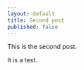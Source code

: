 ```yaml
---
layout: default
title: Second post
published: false
---
```


This is the second post.

It is a test.
